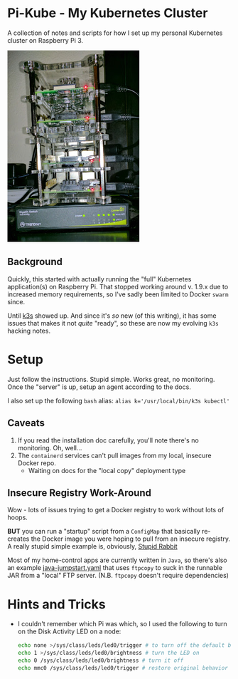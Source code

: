 # Pi-Kube - My Kubernetes Cluster
A collection of notes and scripts for how I set up my personal Kubernetes cluster on Raspberry Pi 3.

![PiCluster](PiCluster-11222017.jpg)

## Background
Quickly, this started with actually running the "full" Kubernetes application(s) on Raspberry Pi. That stopped
working around v. 1.9.x due to increased memory requirements, so I've sadly been limited to Docker `swarm` since.

Until [k3s](https://k3s.io/) showed up. And since it's _so_ new (of this writing), it has some issues that makes it
not _quite_ "ready", so these are now my evolving `k3s` hacking notes.

# Setup
Just follow the instructions. Stupid simple. Works great, no monitoring. Once the "server" is up, setup an agent
according to the docs.

I also set up the following `bash` alias: `alias k='/usr/local/bin/k3s kubectl'`

## Caveats

1. If you read the installation doc carefully, you'll note there's no monitoring. Oh, well...
1. The `containerd` services can't pull images from my local, insecure Docker repo.
   - Waiting on docs for the "local copy" deployment type

## Insecure Registry Work-Around
Wow - lots of issues trying to get a Docker registry to work without lots of hoops.

**BUT** you can run a "startup" script from a `ConfigMap` that basically re-creates the Docker image you were hoping to
pull from an insecure registry. A really stupid simple example is, obviously,
[Stupid Rabbit](rabbitmq/rabbit-stupid.yaml)

Most of my home-control apps are currently written in `Java`, so there's also an example 
[java-jumpstart.yaml](java-jumpstart.yaml) that uses `ftpcopy` to suck in the runnable JAR from
a "local" FTP server. (N.B. `ftpcopy` doesn't require dependencies)

# Hints and Tricks
- I couldn't remember which Pi was which, so I used the following to turn on the Disk Activity LED on a node:
  ```bash
  echo none >/sys/class/leds/led0/trigger # to turn off the default behavior
  echo 1 >/sys/class/leds/led0/brightness # turn the LED on
  echo 0 /sys/class/leds/led0/brightness # turn it off
  echo mmc0 /sys/class/leds/led0/trigger # restore original behavior
  ```
